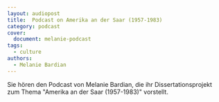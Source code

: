 ```yaml
---
layout: audiopost
title:  Podcast on Amerika an der Saar (1957-1983)
category: podcast
cover:
  document: melanie-podcast
tags:
  - culture
authors:
  - Melanie Bardian
---
```

Sie hören den Podcast von Melanie Bardian, die ihr Dissertationsprojekt zum Thema "Amerika an der Saar (1957-1983)" vorstellt.

